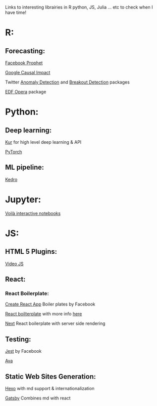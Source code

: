 Links to interesting librairies in R python, JS, Julia ... etc to check when I have time!
# R:
## Forecasting:
[Facebook Prophet](https://research.fb.com/prophet-forecasting-at-scale/)

[Google Causal Impact](https://google.github.io/CausalImpact/CausalImpact.html)

Twitter [Anomaly Detection](https://github.com/twitter/AnomalyDetection) and 
[Breakout Detection](https://github.com/twitter/BreakoutDetection) packages

[EDF Opera](https://github.com/Dralliag/opera) package

# Python:
## Deep learning:
[Kur](http://kur.deepgram.com/) for high level deep learning & API

[PyTorch](http://pytorch.org/)

## ML pipeline:
[Kedro](https://github.com/quantumblacklabs/kedro)

# Jupyter:
[Voilà interactive notebooks](https://github.com/QuantStack/voila)

# JS:
## HTML 5 Plugins:
[Video JS](http://videojs.com/)

## React:
### React Boilerplate:
[Create React App](https://github.com/facebookincubator/create-react-app) Boiler plates by Facebook

[React boilterplate](http://reactboilerplate.com/) with more info [here](https://ponyfoo.com/articles/progressive-app-serviceworker)

[Next](https://zeit.co/blog/next) React boilerplate with server side rendering

## Testing:
[Jest](http://facebook.github.io/jest/) by Facebook

[Ava](https://github.com/avajs/ava)

## Static Web Sites Generation:
[Hexo](https://hexo.io/) with md support & internationalization

[Gatsby](https://github.com/gatsbyjs/gatsby) Combines md with react
